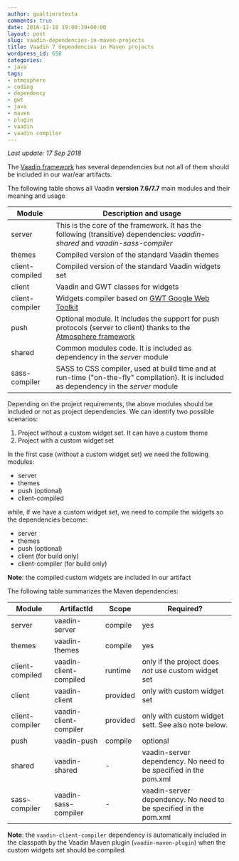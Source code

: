 ```yaml
---
author: gualtierotesta
comments: true
date: 2016-12-18 19:00:39+00:00
layout: post
slug: vaadin-dependencies-in-maven-projects
title: Vaadin 7 dependencies in Maven projects
wordpress_id: 658
categories:
- java
tags:
- atmosphere
- coding
- dependency
- gwt
- java
- maven
- plugin
- vaadin
- vaadin compiler
---
```


*Last update: 17 Sep 2018*

The [Vaadin framework](https://vaadin.com) has several dependencies but not all of them should be included in our war/ear artifacts.

The following table shows all Vaadin **version 7.6/7.7** main modules and their meaning and usage

| Module | Description and usage |
| ---    | --- |
| server | This is the core of the framework. It has the following (transitive) dependencies: _vaadin-shared_ and _vaadin-sass-compiler_ |
| themes | Compiled version of the standard Vaadin themes |
| client-compiled | Compiled version of the standard Vaadin widgets set |
| client | Vaadin and GWT classes for widgets |
| client-compiler | Widgets compiler based on [GWT Google Web Toolkit](http://www.gwtproject.org/) |
| push | Optional module. It includes the support for push protocols (server to client) thanks to the [Atmosphere framework](https://github.com/Atmosphere/atmosphere)|
| shared | Common modules code. It is included as dependency in the _server_ module |
| sass-compiler | SASS to CSS compiler, used at build time and at run-time ("on-the-fly" compilation). It is included as dependency in the _server_ module |

Depending on the project requirements, the above modules should be included or not as project dependencies. We can identify two possible scenarios:

1. Project without a custom widget set. It can have a custom theme
1. Project with a custom widget set

In the first case (_without_ a custom widget set) we need the following modules:

* server
* themes
* push (optional)
* client-compiled

while, if we have a custom widget set, we need to compile the widgets so the dependencies become:

* server
* themes
* push (optional)
* client (for build only)
* client-compiler (for build only)

**Note**: the compiled custom widgets are included in our artifact

The following table summarizes the Maven dependencies:

| Module | ArtifactId | Scope | Required?|
| --- | --- | --- | --- |
|server|vaadin-server|compile|yes|
|themes|vaadin-themes|compile|yes|
|client-compiled|vaadin-client-compiled|runtime|only if the project does _not_ use custom widget set|
|client|vaadin-client|provided|only with custom widget set|
|client-compiler|vaadin-client-compiler|provided|only with custom widget sett. See also note below.|
|push|vaadin-push|compile|optional|
|shared|vaadin-shared|-|vaadin-server dependency. No need to be specified in the pom.xml|
|sass-compiler|vaadin-sass-compiler|-|vaadin-server dependency. No need to be specified in the pom.xml|

**Note**: the `vaadin-client-compiler` dependency is automatically included in the classpath by the Vaadin Maven plugin (`vaadin-maven-plugin`) when the custom widgets set should be compiled.
